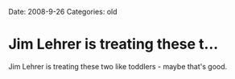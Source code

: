 Date: 2008-9-26
Categories: old

# Jim Lehrer is treating these t...

Jim Lehrer is treating these two like toddlers - maybe that's good.
